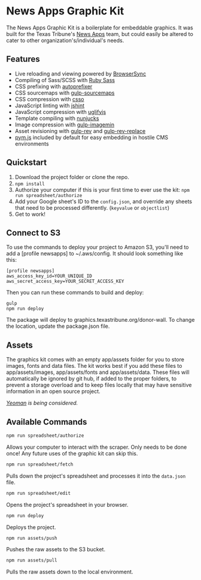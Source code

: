 # News Apps Graphic Kit

The News Apps Graphic Kit is a boilerplate for embeddable graphics. It was built for the Texas Tribune's [News Apps](https://twitter.com/newsapps) team, but could easily be altered to cater to other organization's/individual's needs.

## Features

- Live reloading and viewing powered by [BrowserSync](http://www.browsersync.io/)
- Compiling of Sass/SCSS with [Ruby Sass](http://sass-lang.com/)
- CSS prefixing with [autoprefixer](https://github.com/postcss/autoprefixer)
- CSS sourcemaps with [gulp-sourcemaps](https://www.npmjs.com/package/gulp-sourcemaps)
- CSS compression with [csso](https://github.com/css/csso)
- JavaScript linting with [jshint](http://jshint.com/)
- JavaScript compression with [uglifyjs](https://github.com/mishoo/UglifyJS2)
- Template compiling with [nunjucks](http://mozilla.github.io/nunjucks/)
- Image compression with [gulp-imagemin](https://github.com/sindresorhus/gulp-imagemin)
- Asset revisioning with [gulp-rev](https://github.com/sindresorhus/gulp-rev) and [gulp-rev-replace](https://github.com/jamesknelson/gulp-rev-replace)
- [pym.js](http://blog.apps.npr.org/pym.js/) included by default for easy embedding in hostile CMS environments

## Quickstart

1. Download the project folder or clone the repo.
2. `npm install`
3. Authorize your computer if this is your first time to ever use the kit: `npm run spreadsheet/authorize`
4. Add your Google sheet's ID to the `config.json`, and override any sheets that need to be processed differently. (`keyvalue` or `objectlist`)
5. Get to work!

## Connect to S3

To use the commands to deploy your project to Amazon S3, you'll need to add a [profile newsapps] to ~/.aws/config. It should look something like this:

```
[profile newsapps]
aws_access_key_id=YOUR_UNIQUE_ID
aws_secret_access_key=YOUR_SECRET_ACCESS_KEY
```

Then you can run these commands to build and deploy:

```
gulp
npm run deploy
```

The package will deploy to graphics.texastribune.org/donor-wall. To change the location, update the package.json file.

## Assets

The graphics kit comes with an empty app/assets folder for you to store images, fonts and data files. The kit works best if you add these files to app/assets/images, app/assets/fonts and app/assets/data. These files will automatically be ignored by git hub, if added to the proper folders, to prevent a storage overload and to keep files locally that may have sensitive information in an open source project.

*[Yeoman](http://yeoman.io/) is being considered.*

## Available Commands

```sh
npm run spreadsheet/authorize
```
Allows your computer to interact with the scraper. Only needs to be done once! Any future uses of the graphic kit can skip this.

```sh
npm run spreadsheet/fetch
```
Pulls down the project's spreadsheet and processes it into the `data.json` file.

```sh
npm run spreadsheet/edit
```
Opens the project's spreadsheet in your browser.

```sh
npm run deploy
```
Deploys the project.

```sh
npm run assets/push
```
Pushes the raw assets to the S3 bucket.

```sh
npm run assets/pull
```
Pulls the raw assets down to the local environment.
